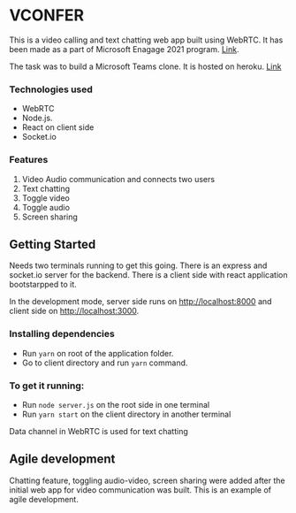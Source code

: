 # VCONFER 

This is a video calling and text chatting web app built using WebRTC. It has been made as a part of Microsoft Enagage 2021 program. [Link](https://microsoft.acehacker.com/engage2021/index.html).

The task was to build a Microsoft Teams clone. 
It is hosted on heroku. [Link](https://vconfer-chat.herokuapp.com/)

### Technologies used

* WebRTC
* Node.js.
* React on client side
* Socket.io

### Features

1. Video Audio communication and connects two users
2. Text chatting
3. Toggle video
4. Toggle audio
5. Screen sharing

## Getting Started
Needs two terminals running to get this going. There is an express and socket.io server for the backend. There is a client side with react application bootstarpped to it.

In the development mode, server side runs on [http://localhost:8000](http://localhost:8000) and client side on [http://localhost:3000](http://localhost:3000).

### Installing dependencies
* Run `yarn` on root of the application folder.
* Go to client directory and run `yarn` command.

### To get it running:
* Run `node server.js` on the root side in one terminal
* Run `yarn start` on the client directory in another terminal 

Data channel in WebRTC is used for text chatting

## Agile development
 Chatting feature, toggling audio-video, screen sharing were added after the initial web app for video communication was built. 
 This is an example of agile development.
